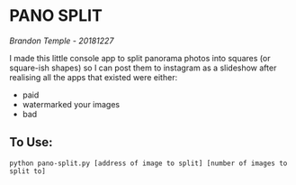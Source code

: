 # PANO SPLIT
*Brandon Temple - 20181227*  

I made this little console app to split panorama photos into squares (or square-ish shapes) so I can post them to instagram as a slideshow after realising all the apps that existed were either:
* paid
* watermarked your images
* bad

## To Use:
`python pano-split.py [address of image to split] [number of images to split to]`
